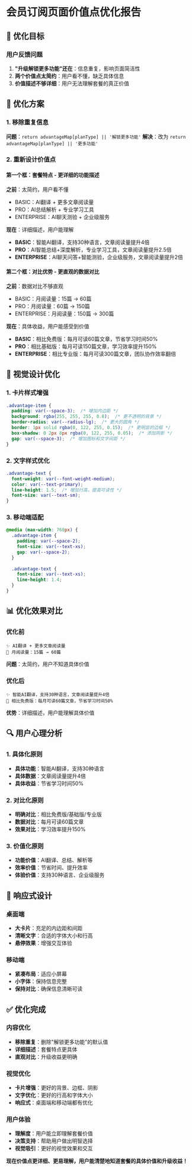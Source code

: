 # 会员订阅页面价值点优化报告

## 🎯 优化目标

### 用户反馈问题
1. **"升级解锁更多功能"还在**：信息重复，影响页面简洁性
2. **两个价值点太简约**：用户看不懂，缺乏具体信息
3. **价值描述不够详细**：用户无法理解套餐的真正价值

## 🔄 优化方案

### 1. 移除重复信息
**问题**：`return advantageMap[planType] || '解锁更多功能'`
**解决**：改为 `return advantageMap[planType] || '更多功能'`

### 2. 重新设计价值点

#### 第一个框：套餐特点 - 更详细的功能描述
**之前**：太简约，用户看不懂
- BASIC：AI翻译 + 更多文章阅读量
- PRO：AI总结解析 + 专业学习工具
- ENTERPRISE：AI聊天测验 + 企业级服务

**现在**：详细描述，用户能理解
- **BASIC**：智能AI翻译，支持30种语言，文章阅读量提升4倍
- **PRO**：AI智能总结+深度解析，专业学习工具，文章阅读量提升2.5倍
- **ENTERPRISE**：AI聊天问答+智能测验，企业级服务，文章阅读量提升2倍

#### 第二个框：对比优势 - 更直观的数据对比
**之前**：数据对比不够直观
- BASIC：月阅读量：15篇 → 60篇
- PRO：月阅读量：60篇 → 150篇
- ENTERPRISE：月阅读量：150篇 → 300篇

**现在**：具体收益，用户能感受到价值
- **BASIC**：相比免费版：每月可读60篇文章，节省学习时间50%
- **PRO**：相比基础版：每月可读150篇文章，学习效率提升150%
- **ENTERPRISE**：相比专业版：每月可读300篇文章，团队协作效率翻倍

## 🎨 视觉设计优化

### 1. 卡片样式增强
```css
.advantage-item {
  padding: var(--space-3);  /* 增加内边距 */
  background: rgba(255, 255, 255, 0.8);  /* 更不透明的背景 */
  border-radius: var(--radius-lg);  /* 更大的圆角 */
  border: 1px solid rgba(0, 122, 255, 0.15);  /* 更明显的边框 */
  box-shadow: 0 2px 8px rgba(0, 122, 255, 0.05);  /* 添加阴影 */
  gap: var(--space-3);  /* 增加图标和文字间距 */
}
```

### 2. 文字样式优化
```css
.advantage-text {
  font-weight: var(--font-weight-medium);
  color: var(--text-primary);
  line-height: 1.5;  /* 增加行高，提高可读性 */
  font-size: var(--text-sm);
}
```

### 3. 移动端适配
```css
@media (max-width: 768px) {
  .advantage-item {
    padding: var(--space-2);
    font-size: var(--text-xs);
    gap: var(--space-2);
  }
  
  .advantage-text {
    font-size: var(--text-xs);
    line-height: 1.4;
  }
}
```

## 📊 优化效果对比

### 优化前
```
✨ AI翻译 + 更多文章阅读量
🚀 月阅读量：15篇 → 60篇
```
**问题**：太简约，用户不知道具体价值

### 优化后
```
✨ 智能AI翻译，支持30种语言，文章阅读量提升4倍
🚀 相比免费版：每月可读60篇文章，节省学习时间50%
```
**优势**：详细描述，用户能理解具体价值

## 🔍 用户心理分析

### 1. 具体化原则
- **具体功能**：智能AI翻译，支持30种语言
- **具体数据**：文章阅读量提升4倍
- **具体收益**：节省学习时间50%

### 2. 对比化原则
- **明确对比**：相比免费版/基础版/专业版
- **数据对比**：每月可读60篇文章
- **效果对比**：学习效率提升150%

### 3. 价值化原则
- **功能价值**：AI翻译、总结、解析等
- **效率价值**：节省时间、提升效率
- **体验价值**：支持30种语言、企业级服务

## 📱 响应式设计

### 桌面端
- **大卡片**：充足的内边距和间距
- **清晰文字**：合适的字体大小和行高
- **悬停效果**：增强交互体验

### 移动端
- **紧凑布局**：适应小屏幕
- **小字体**：保持信息完整
- **保持对比**：确保信息清晰可读

## ✅ 优化完成

### 内容优化
- **移除重复**：删除"解锁更多功能"的默认值
- **详细描述**：套餐特点更具体
- **直观对比**：升级收益更明确

### 视觉优化
- **卡片增强**：更好的背景、边框、阴影
- **文字优化**：更好的行高和字体大小
- **响应式**：桌面端和移动端都有优化

### 用户体验
- **理解度**：用户能立即理解套餐价值
- **决策支持**：帮助用户做出明智选择
- **视觉吸引**：更好的视觉效果和交互

**现在价值点更详细、更易理解，用户能清楚地知道套餐的具体价值和升级收益！**
